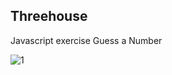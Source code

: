 ## Threehouse

Javascript exercise Guess a Number

![1](https://user-images.githubusercontent.com/57009389/79993709-55b39180-84b5-11ea-853a-5f06f2af4779.jpg)
